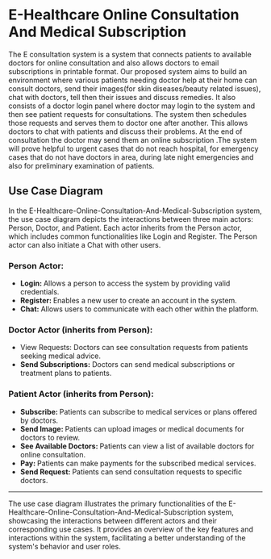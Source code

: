 # E-Healthcare Online Consultation And Medical Subscription
The E consultation system is a system that connects patients to available doctors for online consultation and also allows doctors to email subscriptions in printable format. Our proposed system aims to build an environment where various patients needing doctor help at their home can consult doctors, send their images(for skin diseases/beauty related issues), chat with doctors, tell then their issues and discuss remedies. It also consists of a doctor login panel where doctor may login to the system and then see patient requests for consultations. The system then schedules those requests and serves them to doctor one after another. This allows doctors to chat with patients and discuss their problems. At the end of consultation the doctor may send them an online subscription .The system will prove helpful to urgent cases that do not reach hospital, for emergency cases that do not have doctors in area, during late night emergencies and also for preliminary examination of patients.
## Use Case Diagram
In the E-Healthcare-Online-Consultation-And-Medical-Subscription system, the use case diagram depicts the interactions between three main actors: Person, Doctor, and Patient. Each actor inherits from the Person actor, which includes common functionalities like Login and Register. The Person actor can also initiate a Chat with other users.

### Person Actor:
<ul>
  <li><b>Login: </b> Allows a person to access the system by providing valid credentials.</li>
  <li><b>Register: </b>Enables a new user to create an account in the system. </li>
  <li><b>Chat: </b>Allows users to communicate with each other within the platform. </li>
</ul>

### Doctor Actor (inherits from Person):
<ul>
  <li>View Requests: <b></b>Doctors can see consultation requests from patients seeking medical advice. </li>
  <li> <b>Send Subscriptions:</b> Doctors can send medical subscriptions or treatment plans to patients. </li>
</ul>
  


### Patient Actor (inherits from Person):
<ul>
   <li><b>Subscribe: </b>Patients can subscribe to medical services or plans offered by doctors. </li>
  <li><b>Send Image: </b>Patients can upload images or medical documents for doctors to review. </li>
  <li><b>See Available Doctors: </b>Patients can view a list of available doctors for online consultation. </li>
  <li><b>Pay: </b>Patients can make payments for the subscribed medical services. </li>
  <li><b>Send Request: </b>Patients can send consultation requests to specific doctors. </li>
</ul>

<hr>
The use case diagram illustrates the primary functionalities of the E-Healthcare-Online-Consultation-And-Medical-Subscription system, showcasing the interactions between different actors and their corresponding use cases. It provides an overview of the key features and interactions within the system, facilitating a better understanding of the system's behavior and user roles.
